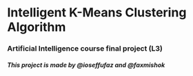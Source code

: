 # Intelligent K-Means Clustering Algorithm

### Artificial Intelligence course final project (L3)

##### This project is made by @ioseffufaz and @faxmishok
